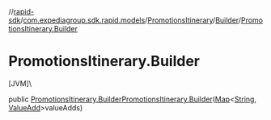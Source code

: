 //[rapid-sdk](../../../../index.md)/[com.expediagroup.sdk.rapid.models](../../index.md)/[PromotionsItinerary](../index.md)/[Builder](index.md)/[PromotionsItinerary.Builder](-promotions-itinerary.-builder.md)

# PromotionsItinerary.Builder

[JVM]\

public [PromotionsItinerary.Builder](index.md)[PromotionsItinerary.Builder](-promotions-itinerary.-builder.md)([Map](https://docs.oracle.com/javase/8/docs/api/java/util/Map.html)&lt;[String](https://docs.oracle.com/javase/8/docs/api/java/lang/String.html), [ValueAdd](../../-value-add/index.md)&gt;valueAdds)
